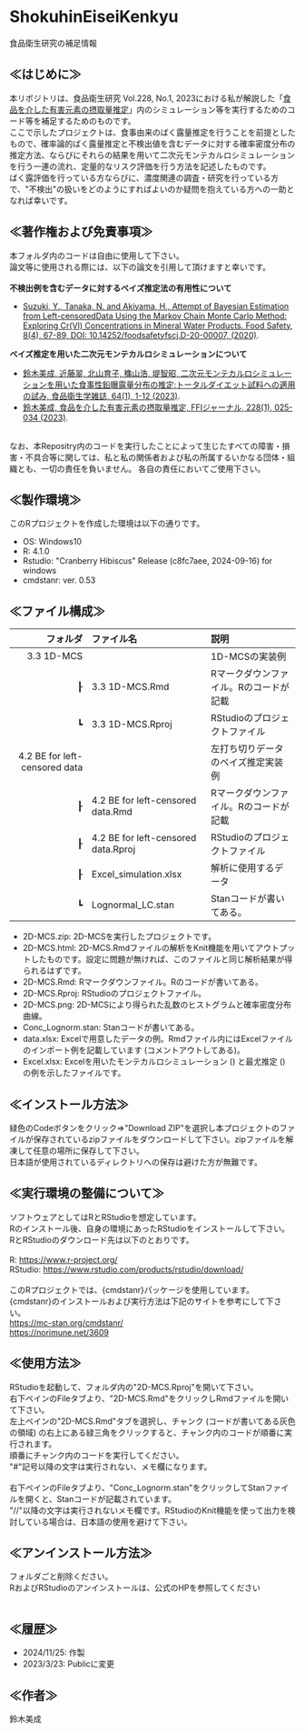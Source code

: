 # ShokuhinEiseiKenkyu
食品衛生研究の補足情報 
<br>
## ≪はじめに≫
本リポジトリは、食品衛生研究 Vol.228, No.1, 2023における私が解説した「[食品を介した有害元素の摂取量推定](https://www.jstage.jst.go.jp/article/ffij/228/1/228_025/_article/-char/ja/)」内のシミュレーション等を実行するためのコード等を補足するためのものです。<br>
ここで示したプロジェクトは、食事由来のばく露量推定を行うことを前提としたもので、確率論的ばく露量推定と不検出値を含むデータに対する確率密度分布の推定方法、ならびにそれらの結果を用いて二次元モンテカルロシミュレーションを行う一連の流れ、定量的なリスク評価を行う方法を記述したものです。<br>
ばく露評価を行っている方ならびに、濃度関連の調査・研究を行っている方で、"不検出"の扱いをどのようにすればよいのか疑問を抱えている方への一助となれば幸いです。

## ≪著作権および免責事項≫
本フォルダ内のコードは自由に使用して下さい。<br>
論文等に使用される際には、以下の論文を引用して頂けますと幸いです。<br>
<br>
**不検出例を含むデータに対するベイズ推定法の有用性について**<br>
* [Suzuki, Y., Tanaka, N. and Akiyama, H., Attempt of Bayesian Estimation from Left-censoredData Using the Markov Chain Monte Carlo Method: Exploring Cr(VI) Concentrations in Mineral  Water Products. Food Safety, 8(4), 67-89, DOI: 10.14252/foodsafetyfscj.D-20-00007, (2020)](https://www.jstage.jst.go.jp/article/foodsafetyfscj/8/4/8_D-20-00007/_article).<br>

**ベイズ推定を用いた二次元モンテカルロシミュレーションについて**<br>
* [鈴木美成, 近藤翠, 北山育子, 穐山浩, 堤智昭, 二次元モンテカルロシミュレーションを用いた食事性鉛曝露量分布の推定:トータルダイエット試料への適用の試み, 食品衛生学雑誌, 64(1), 1-12 (2023)](https://www.jstage.jst.go.jp/article/shokueishi/64/1/64_1/_article/-char/ja).<br>
* [鈴木美成, 食品を介した有害元素の摂取量推定, FFIジャーナル, 228(1), 025-034 (2023)](https://www.jstage.jst.go.jp/article/ffij/228/1/228_025/_article/-char/ja/).
<br>
なお、本Repositry内のコードを実行したことによって生じたすべての障害・損害・不具合等に関しては、私と私の関係者および私の所属するいかなる団体・組織とも、一切の責任を負いません。
各自の責任においてご使用下さい。<br>

## ≪製作環境≫
このRプロジェクトを作成した環境は以下の通りです。
* OS: Windows10
* R: 4.1.0
* Rstudio: "Cranberry Hibiscus" Release (c8fc7aee, 2024-09-16) for windows
* cmdstanr: ver. 0.53

## ≪ファイル構成≫

| フォルダ | ファイル名 | 説明 |
| --: | :-- | :-- | 
| 3.3 1D-MCS |    | 1D-MCSの実装例 |
| ┠ | 3.3 1D-MCS.Rmd   | Rマークダウンファイル。Rのコードが記載 |
| ┗ | 3.3 1D-MCS.Rproj | RStudioのプロジェクトファイル |
| 4.2 BE for left-censored data |   | 左打ち切りデータのベイズ推定実装例 |
| ┠ | 4.2 BE for left-censored data.Rmd | Rマークダウンファイル。Rのコードが記載 |
| ┠ | 4.2 BE for left-censored data.Rproj | RStudioのプロジェクトファイル |
| ┠ | Excel_simulation.xlsx | 解析に使用するデータ |
| ┗ | Lognormal_LC.stan | Stanコードが書いてある。|

* 2D-MCS.zip: 2D-MCSを実行したプロジェクトです。
* 2D-MCS.html: 2D-MCS.Rmdファイルの解析をKnit機能を用いてアウトプットしたものです。設定に問題が無ければ、このファイルと同じ解析結果が得られるはずです。
* 2D-MCS.Rmd: Rマークダウンファイル。Rのコードが書いてある。
* 2D-MCS.Rproj: RStudioのプロジェクトファイル。
* 2D-MCS.png: 2D-MCSにより得られた乱数のヒストグラムと確率密度分布曲線。
* Conc_Lognorm.stan: Stanコードが書いてある。
* data.xlsx: Excelで用意したデータの例。Rmdファイル内にはExcelファイルのインポート例を記載しています (コメントアウトしてある)。
* Excel.xlsx: Excelを用いたモンテカルロシミュレーション () と最尤推定 () の例を示したファイルです。



## ≪インストール方法≫
緑色のCodeボタンをクリック⇒"Download ZIP"を選択し本プロジェクトのファイルが保存されているzipファイルをダウンロードして下さい。zipファイルを解凍して任意の場所に保存して下さい。<br>
日本語が使用されているディレクトリへの保存は避けた方が無難です。<br>

## ≪実行環境の整備について≫
ソフトウェアとしてはRとRStudioを想定しています。<br>
Rのインストール後、自身の環境にあったRStudioをインストールして下さい。<br>
RとRStudioのダウンロード先は以下のとおりです。<br>
<br>
R: <https://www.r-project.org/><br>
RStudio: <https://www.rstudio.com/products/rstudio/download/><br>
<br>
このRプロジェクトでは、{cmdstanr}パッケージを使用しています。<br>
{cmdstanr}のインストールおよび実行方法は下記のサイトを参考にして下さい。<br>
<https://mc-stan.org/cmdstanr/><br>
<https://norimune.net/3609>
## ≪使用方法≫
RStudioを起動して、フォルダ内の"2D-MCS.Rproj"を開いて下さい。<br>
右下ペインのFileタブより、"2D-MCS.Rmd"をクリックしRmdファイルを開いて下さい。<br>
左上ペインの"2D-MCS.Rmd"タブを選択し、チャンク (コードが書いてある灰色の領域) の右上にある緑三角をクリックすると、チャンク内のコードが順番に実行されます。<br>
順番にチャンク内のコードを実行してください。<br>
"#"記号以降の文字は実行されない、メモ欄になります。<br>
<br>
右下ペインのFileタブより、"Conc_Lognorm.stan"をクリックしてStanファイルを開くと、Stanコードが記載されています。<br>
"//"以降の文字は実行されないメモ欄です。RStudioのKnit機能を使って出力を検討している場合は、日本語の使用を避けて下さい。<br>

## ≪アンインストール方法≫
フォルダごと削除ください。<br>
RおよびRStudioのアンインストールは、公式のHPを参照してください<br>
<br>
## ≪履歴≫
* 2024/11/25: 作製
* 2023/3/23: Publicに変更

## ≪作者≫
鈴木美成<br>
<br>
